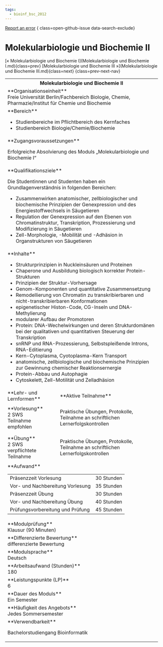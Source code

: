 ```yaml
---
tags:
  - bioinf_bsc_2012
---
```

[Report an error](https://github.com/SGSSGene/FUB-SUP/issues/new?title=Error%20in%20%22Molekularbiologie%20und%20Biochemie%20II%22&body=There%20seems%20to%20be%20an%20error%20in%20module%20%22Molekularbiologie%20und%20Biochemie%20II%22%2E%0A%0A%3CDescribe%20here%20a%20slightly%20more%20detailed%20description%20of%20what%20is%20wrong%3E&labels=bug)
{ class=open-github-issue data-search-exclude}

# Molekularbiologie und Biochemie II

[« Molekularbiologie und Biochemie I](Molekularbiologie und Biochemie I.md){class=prev}
[Molekularbiologie und Biochemie III »](Molekularbiologie und Biochemie III.md){class=next}
{class=prev-next-nav}

<table markdown id="moduledesc">
<tr markdown class="moduledesc_head"><th colspan="2">Molekularbiologie und Biochemie II </th></tr>
<tr markdown><td colspan="2">**Organisationseinheit**   <br>Freie Universität Berlin/Fachbereich Biologie, Chemie, Pharmazie/Institut für Chemie und Biochemie</td></tr>

<tr markdown><td colspan="2">**Bereich**<br>


- Studienbereiche im Pflichtbereich des Kernfaches
- Studienbereich Biologie/Chemie/Biochemie

</td></tr>

<tr markdown><td colspan="2">**Zugangsvoraussetzungen** <br>

Erfolgreiche Absolvierung des Moduls „Molekularbiologie und Biochemie I“


</td></tr>
<tr markdown><td colspan="2">**Qualifikationsziele**    <br>

Die Studentinnen und Studenten haben ein Grundlagenverständnis in folgenden
Bereichen:

- Zusammenwirken anatomischer, zellbiologischer und biochemische Prinzipien
  der Genexpression und des Energiestoffwechsels in Säugetieren
- Regulation der Genexpression auf den Ebenen von Chromatinstruktur,
  Transkription, Prozessierung und Modifizierung in Säugetieren
- Zell-Morphologie, -Mobilität und -Adhäsion in Organstrukturen von
  Säugetieren


</td></tr>
<tr markdown><td colspan="2">**Inhalte**                <br>


- Strukturprinzipien in Nuckleinsäuren und Proteinen
- Chaperone und Ausbildung biologisch korrekter Protein-Strukturen
- Prinzipien der Struktur-Vorhersage
- Genom-Komponenten und quantitative Zusammensetzung
- Remodellierung von Chromatin zu transkribierbaren und
  nicht-transkribierbaren Konformationen
- epigenetischer Histon-Code, CG-Inseln und DNA-Methylierung
- modularer Aufbau der Promotoren
- Protein: DNA-Wechelwirkungen und deren Strukturdomänen bei der
  qualitativen und quantitativen Steuerung der Transkription
- snRNP und RNA-Prozessierung, Selbstspleißende Introns, RNA-Editierung
- Kern-Cytoplasma, Cyotoplasma-Kern Transport
- anatomische, zellbiologische und biochemische Prinzipien zur Gewinnung
  chemischer Reaktionsernergie
- Protein-Abbau und Autophagie
- Cytoskelett, Zell-Motilität und Zelladhäsion


</td></tr>

<tr markdown><td>**Lehr- und Lernformen**</td><td>**Aktive Teilnahme**</td></tr>
<tr markdown><td> **Vorlesung** <br>2 SWS <br> Teilnahme empfohlen</td><td>

Praktische Übungen, Protokolle, Teilnahme an schriftlichen Lernerfolgskontrollen
</td></tr>
<tr markdown><td> **Übung** <br>2 SWS <br> verpflichtete Teilnahme</td><td>

Praktische Übungen, Protokolle, Teilnahme an schriftlichen Lernerfolgskontrollen
</td></tr>
<tr markdown><td colspan="2">**Aufwand**                <br>
<table class="aufwand_table">
<tr><td>Präsenzzeit Vorlesung</td><td>30 Stunden</td></tr>
<tr><td>Vor- und Nachbereitung Vorlesung</td><td>35 Stunden</td></tr>
<tr><td>Präsenzzeit Übung</td><td>30 Stunden</td></tr>
<tr><td>Vor- und Nachbereitung Übung</td><td>40 Stunden</td></tr>
<tr><td>Prüfungsvorbereitung und Prüfung</td><td>45 Stunden</td></tr>
</table>

</td></tr>
<tr markdown><td colspan="2">**Modulprüfung**             <br>Klausur (90 Minuten)


</td></tr>
<tr markdown><td colspan="2">**Differenzierte Bewertung** <br>differenzierte Bewertung

</td></tr>
<tr markdown><td colspan="2">**Modulsprache**             <br>Deutsch</td></tr>
<tr markdown><td colspan="2">**Arbeitsaufwand (Stunden)** <br>180</td></tr>
<tr markdown><td colspan="2">**Leistungspunkte (LP)**     <br>6</td></tr>
<tr markdown><td colspan="2">**Dauer des Moduls**         <br>Ein Semester</td></tr>
<tr markdown><td colspan="2">**Häufigkeit des Angebots**  <br>Jedes Sommersemester</td></tr>
<tr markdown><td colspan="2">**Verwendbarkeit**           <br>

Bachelorstudiengang Bioinformatik


</td></tr>

</table>
